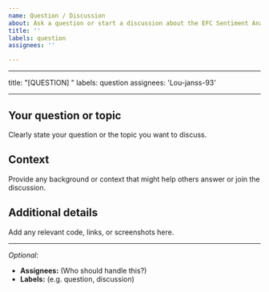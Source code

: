 ```yaml
---
name: Question / Discussion
about: Ask a question or start a discussion about the EFC Sentiment Analysis Project
title: ''
labels: question
assignees: ''

---
```


---

title: "[QUESTION] <short description>"
labels: question
assignees: 'Lou-janss-93'

---

## Your question or topic
Clearly state your question or the topic you want to discuss.

## Context
Provide any background or context that might help others answer or join the discussion.

## Additional details
Add any relevant code, links, or screenshots here.

---

*Optional:*
- **Assignees:** (Who should handle this?)
- **Labels:** (e.g. question, discussion)
